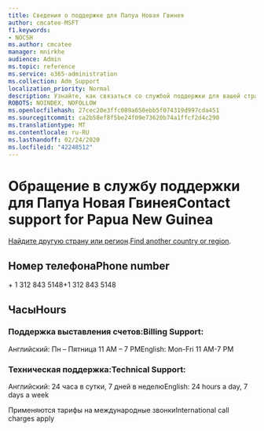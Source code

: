 ```yaml
---
title: Сведения о поддержке для Папуа Новая Гвинея
author: cmcatee-MSFT
f1.keywords:
- NOCSH
ms.author: cmcatee
manager: mnirkhe
audience: Admin
ms.topic: reference
ms.service: o365-administration
ms.collection: Adm_Support
localization_priority: Normal
description: Узнайте, как связаться со службой поддержки для вашей страны или региона.
ROBOTS: NOINDEX, NOFOLLOW
ms.openlocfilehash: 27cec20e3ffc089a650ebb5f074319d997cda451
ms.sourcegitcommit: ca2b58ef8f5be24f09e73620b74a1ffcf2d4c290
ms.translationtype: MT
ms.contentlocale: ru-RU
ms.lasthandoff: 02/24/2020
ms.locfileid: "42248512"
---
```

# <a name="contact-support-for-papua-new-guinea"></a><span data-ttu-id="104c6-103">Обращение в службу поддержки для Папуа Новая Гвинея</span><span class="sxs-lookup"><span data-stu-id="104c6-103">Contact support for Papua New Guinea</span></span>

<span data-ttu-id="104c6-104">[Найдите другую страну или регион](../contact-support-for-business-products.md).</span><span class="sxs-lookup"><span data-stu-id="104c6-104">[Find another country or region](../contact-support-for-business-products.md).</span></span>

## <a name="phone-number"></a><span data-ttu-id="104c6-105">Номер телефона</span><span class="sxs-lookup"><span data-stu-id="104c6-105">Phone number</span></span>
<span data-ttu-id="104c6-106">+ 1 312 843 5148</span><span class="sxs-lookup"><span data-stu-id="104c6-106">+1 312 843 5148</span></span>

## <a name="hours"></a><span data-ttu-id="104c6-107">Часы</span><span class="sxs-lookup"><span data-stu-id="104c6-107">Hours</span></span>
### <a name="billing-support"></a><span data-ttu-id="104c6-108">Поддержка выставления счетов:</span><span class="sxs-lookup"><span data-stu-id="104c6-108">Billing Support:</span></span>

<span data-ttu-id="104c6-109">Английский: Пн – Пятница 11 AM – 7 PM</span><span class="sxs-lookup"><span data-stu-id="104c6-109">English: Mon-Fri 11 AM-7 PM</span></span>

### <a name="technical-support"></a><span data-ttu-id="104c6-110">Техническая поддержка:</span><span class="sxs-lookup"><span data-stu-id="104c6-110">Technical Support:</span></span>

<span data-ttu-id="104c6-111">Английский: 24 часа в сутки, 7 дней в неделю</span><span class="sxs-lookup"><span data-stu-id="104c6-111">English: 24 hours a day, 7 days a week</span></span>

<span data-ttu-id="104c6-112">Применяются тарифы на международные звонки</span><span class="sxs-lookup"><span data-stu-id="104c6-112">International call charges apply</span></span>